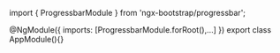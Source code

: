 import { ProgressbarModule } from 'ngx-bootstrap/progressbar';

@NgModule({
  imports: [ProgressbarModule.forRoot(),...]
})
export class AppModule(){}
